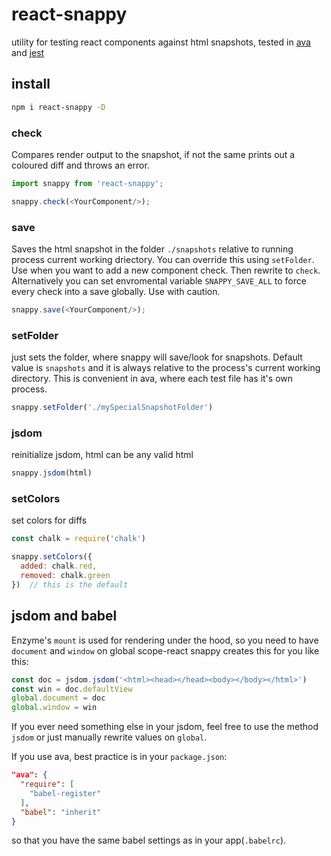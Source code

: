 # react-snappy

utility for testing react components against html snapshots, tested in [ava](https://github.com/avajs/ava) and [jest](https://github.com/facebook/jest)

## install
```bash
npm i react-snappy -D
```

### check
Compares render output to the snapshot, if not the same prints out a coloured diff and throws an error.
```javascript
import snappy from 'react-snappy';

snappy.check(<YourComponent/>);
```

### save
Saves the html snapshot in the folder `./snapshots` relative to running process current working driectory. You can override this using `setFolder`. Use when you want to add a new component check. Then rewrite to `check`.
Alternatively you can set envromental variable `SNAPPY_SAVE_ALL` to force every check into a save globally. Use with caution.
```javascript
snappy.save(<YourComponent/>);
```

### setFolder
just sets the folder, where snappy will save/look for snapshots. Default value is `snapshots` and it is always relative to the process's current working directory. This is convenient in ava, where each test file has it's own process.
```javascript
snappy.setFolder('./mySpecialSnapshotFolder')
```

### jsdom
reinitialize jsdom, html can be any valid html
```javascript
snappy.jsdom(html)
```

### setColors
set colors for diffs
```javascript
const chalk = require('chalk')

snappy.setColors({
  added: chalk.red,
  removed: chalk.green
})  // this is the default
```

## jsdom and babel
Enzyme's `mount` is used for rendering under the hood, so you need to have `document` and `window` on global scope-react snappy creates this for you like this:
```javascript
const doc = jsdom.jsdom('<html><head></head><body></body></html>')
const win = doc.defaultView
global.document = doc
global.window = win
```
If you ever need something else in your jsdom, feel free to use the method `jsdom` or just manually rewrite values on `global`.

If you use ava, best practice is in your `package.json`:
```json
"ava": {
  "require": [
    "babel-register"
  ],
  "babel": "inherit"
}
```
so that you have the same babel settings as in your app(`.babelrc`).